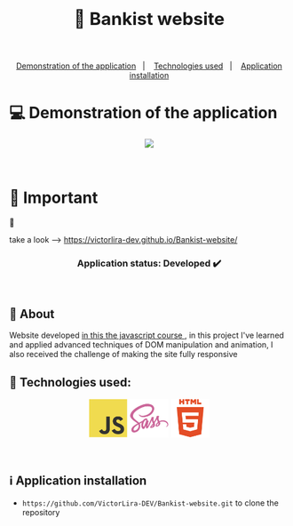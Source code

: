 
## **<h2 align="center"> 💸 Bankist website </h2>**

<br>
<p align="center">
  <a href="#computer-demonstration-of-the-application">Demonstration of the application</a>&nbsp;&nbsp;&nbsp;|&nbsp;&nbsp;&nbsp;
<!--   <a href="#star-features">Features</a>&nbsp;&nbsp;&nbsp;|&nbsp;&nbsp;&nbsp; -->
  <a href="#rocket-technologies-used">Technologies used</a>&nbsp;&nbsp;&nbsp;|&nbsp;&nbsp;&nbsp;
  <a href="#information_source-application-installation">Application installation</a>
</p>

# :computer: Demonstration of the application

<p align="center">
  <img src="https://ik.imagekit.io/mcvhbcq4zu/web_COn2NUctB.gif?ik-sdk-version=javascript-1.4.3&updatedAt=1648732367665" width="1400px"/>
</p>

<br>

# 👀 Important

:key: <p> take a look --> https://victorlira-dev.github.io/Bankist-website/ </p>
<h3 align="center"> 
	Application status: Developed ✔️
</h3>
<br>


 ## 📓 About
Website developed <a href="https://www.udemy.com/course/the-complete-javascript-course/"> in this the javascript course </a> , in this project I've learned and applied advanced techniques of DOM manipulation and animation, I also received the challenge of making the site fully responsive

<!-- ## :star: Features
- [x] Search bar
- [x] Movie details
- [x] AOS animation
 -->
 ## :rocket: Technologies used:
<p align="center">
  <img src="https://github.com/devicons/devicon/blob/master/icons/javascript/javascript-original.svg" alt="javascript" width="70" height="70"/>
	<img src="https://github.com/devicons/devicon/blob/master/icons/sass/sass-original.svg" alt="sass" width="70" height="70"/>
	<img src="https://github.com/devicons/devicon/blob/master/icons/html5/html5-plain-wordmark.svg" alt="html5"  width="70" height="70"/>
</p>

<br>

## :information_source: Application installation
- `https://github.com/VictorLira-DEV/Bankist-website.git` to clone the repository
<br>

